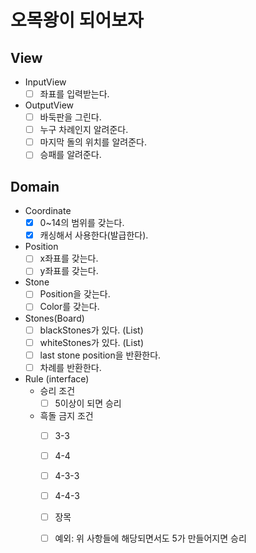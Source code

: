 # 오목왕이 되어보자

## View

- InputView
    -[ ] 좌표를 입력받는다.

- OutputView
    - [ ] 바둑판을 그린다.
    - [ ] 누구 차례인지 알려준다.
    - [ ] 마지막 돌의 위치를 알려준다.
    - [ ] 승패를 알려준다.

## Domain

- Coordinate
    -[x] 0~14의 범위를 갖는다.
    -[x] 캐싱해서 사용한다(발급한다).
- Position
    -[ ] x좌표를 갖는다.
    -[ ] y좌표를 갖는다.
- Stone
    -[ ] Position을 갖는다.
    -[ ] Color를 갖는다.
- Stones(Board)
    -[ ] blackStones가 있다. (List)
    -[ ] whiteStones가 있다. (List)
    -[ ] last stone position을 반환한다.
    -[ ] 차례를 반환한다.
- Rule (interface)
    - 승리 조건
        -[ ] 5이상이 되면 승리
    - 흑돌 금지 조건
        -[ ] 3-3
        -[ ] 4-4
        -[ ] 4-3-3
        -[ ] 4-4-3
        -[ ] 장목
        -[ ] 예외: 위 사항들에 해당되면서도 5가 만들어지면 승리

